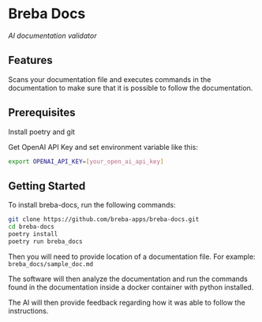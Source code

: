 # Breba Docs

_AI documentation validator_ 

## Features
Scans your documentation file and executes commands in the documentation
to make sure that it is possible to follow the documentation.

## Prerequisites
Install poetry and git

Get OpenAI API Key and set environment variable like this:
```bash
export OPENAI_API_KEY=[your_open_ai_api_key]
```

## Getting Started

To install breba-docs, run the following commands:

```bash
git clone https://github.com/breba-apps/breba-docs.git
cd breba-docs
poetry install
poetry run breba_docs
```

Then you will need to provide location of a documentation file. 
For example: `breba_docs/sample_doc.md`

The software will then analyze the documentation and run the commands found in the documentation
inside a docker container with python installed.

The AI will then provide feedback regarding how it was able to follow the instructions.
